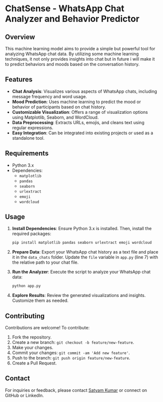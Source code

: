 # ChatSense - WhatsApp Chat Analyzer and Behavior Predictor

## Overview

This machine learning model aims to provide a simple but powerful tool for analyzing WhatsApp chat data. By utilizing  some machine learning techniques, it not only provides insights into chat but in future i will make it to predict behaviors and moods based on the conversation history.

## Features

- **Chat Analysis**: Visualizes various aspects of WhatsApp chats, including message frequency and word usage.
- **Mood Prediction**: Uses machine learning to predict the mood or behavior of participants based on chat history.
- **Customizable Visualization**: Offers a range of visualization options using Matplotlib, Seaborn, and WordCloud.
- **Data Preprocessing**: Extracts URLs, emojis, and cleans text using regular expressions.
- **Easy Integration**: Can be integrated into existing projects or used as a standalone tool.

## Requirements

- Python 3.x
- Dependencies:
  - `matplotlib`
  - `pandas`
  - `seaborn`
  - `urlextract`
  - `emoji`
  - `wordcloud`

## Usage

1. **Install Dependencies**: Ensure Python 3.x is installed. Then, install the required packages:
   ```bash
   pip install matplotlib pandas seaborn urlextract emoji wordcloud
   ```

2. **Prepare Data**: Export your WhatsApp chat history as a text file and place it in the `data_chats` folder. Update the `file` variable in `app.py` (line 7) with the relative path to your chat file.

3. **Run the Analyzer**: Execute the script to analyze your WhatsApp chat data:
   ```bash
   python app.py
   ```

4. **Explore Results**: Review the generated visualizations and insights. Customize them as needed.

## Contributing

Contributions are welcome! To contribute:

1. Fork the repository.
2. Create a new branch: `git checkout -b feature/new-feature`.
3. Make your changes.
4. Commit your changes: `git commit -am 'Add new feature'`.
5. Push to the branch: `git push origin feature/new-feature`.
6. Create a Pull Request.

## Contact

For inquiries or feedback, please contact [Satyam Kumar](mailto:isatyamks@gmail.com) or connect on GitHub or LinkedIn.